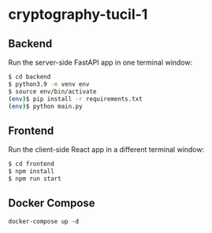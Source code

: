 # cryptography-tucil-1

## Backend

Run the server-side FastAPI app in one terminal window:

```sh
$ cd backend
$ python3.9 -m venv env
$ source env/bin/activate
(env)$ pip install -r requirements.txt
(env)$ python main.py
```

## Frontend

Run the client-side React app in a different terminal window:

```sh
$ cd frontend
$ npm install
$ npm run start
```

## Docker Compose

```
docker-compose up -d
```
